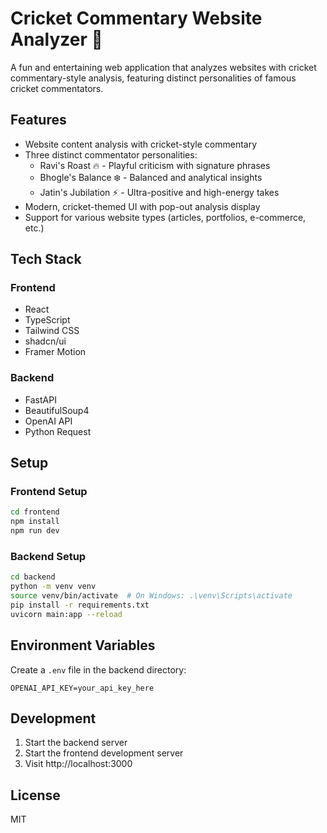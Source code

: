 # Cricket Commentary Website Analyzer 🏏

A fun and entertaining web application that analyzes websites with cricket commentary-style analysis, featuring distinct personalities of famous cricket commentators.

## Features

- Website content analysis with cricket-style commentary
- Three distinct commentator personalities:
  - Ravi's Roast 🔥 - Playful criticism with signature phrases
  - Bhogle's Balance ❄️ - Balanced and analytical insights
  - Jatin's Jubilation ⚡ - Ultra-positive and high-energy takes
- Modern, cricket-themed UI with pop-out analysis display
- Support for various website types (articles, portfolios, e-commerce, etc.)

## Tech Stack

### Frontend
- React
- TypeScript
- Tailwind CSS
- shadcn/ui
- Framer Motion

### Backend
- FastAPI
- BeautifulSoup4
- OpenAI API
- Python Request

## Setup

### Frontend Setup
```bash
cd frontend
npm install
npm run dev
```

### Backend Setup
```bash
cd backend
python -m venv venv
source venv/bin/activate  # On Windows: .\venv\Scripts\activate
pip install -r requirements.txt
uvicorn main:app --reload
```

## Environment Variables

Create a `.env` file in the backend directory:
```
OPENAI_API_KEY=your_api_key_here
```

## Development

1. Start the backend server
2. Start the frontend development server
3. Visit http://localhost:3000

## License

MIT
